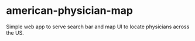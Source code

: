 # american-physician-map
Simple web app to serve search bar and map UI to locate physicians across the US. 
